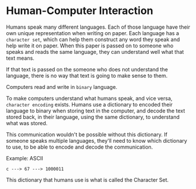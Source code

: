 # Human-Computer Interaction

Humans speak many different languages. Each of those language have their own unique representation when writing on paper. Each language has a `character set`, which can help them construct any word they speak and help write it on paper. When this paper is passed on to someone who speaks and reads the same language, they can understand well what that text means.

If that text is passed on the someone who does not understand the language, there is no way that text is going to make sense to them.

Computers read and write in `binary` language.

To make computers understand what humans speak, and vice versa, `character encoding` exists. Humans use a dictionary to encoded their language to binary when storing text in the computer, and decode the text stored back, in their language, using the same dictionary, to understand what was stored.

This communication wouldn't be possible without this dictionary.
If someone speaks multiple languages, they'll need to know which dictionary to use, to be able to encode and decode the communication.

Example: ASCII
```
c ---> 67 ---> 1000011
```

This dictionary that humans use is what is called the Character Set.
